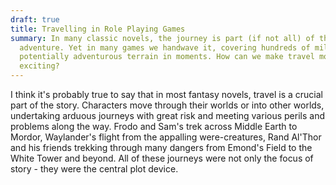 ```yaml
---
draft: true
title: Travelling in Role Playing Games
summary: In many classic novels, the journey is part (if not all) of the
  adventure. Yet in many games we handwave it, covering hundreds of miles of
  potentially adventurous terrain in moments. How can we make travel more
  exciting?
---
```

I think it's probably true to say that in most fantasy novels, travel is a crucial part of the story. Characters move through their worlds or into other worlds, undertaking arduous journeys with great risk and meeting various perils and problems along the way. Frodo and Sam's trek across Middle Earth to Mordor, Waylander's flight from the appalling were-creatures, Rand Al'Thor and his friends trekking through many dangers from Emond's Field to the White Tower and beyond. All of these journeys were not only the focus of story - they were the central plot device.